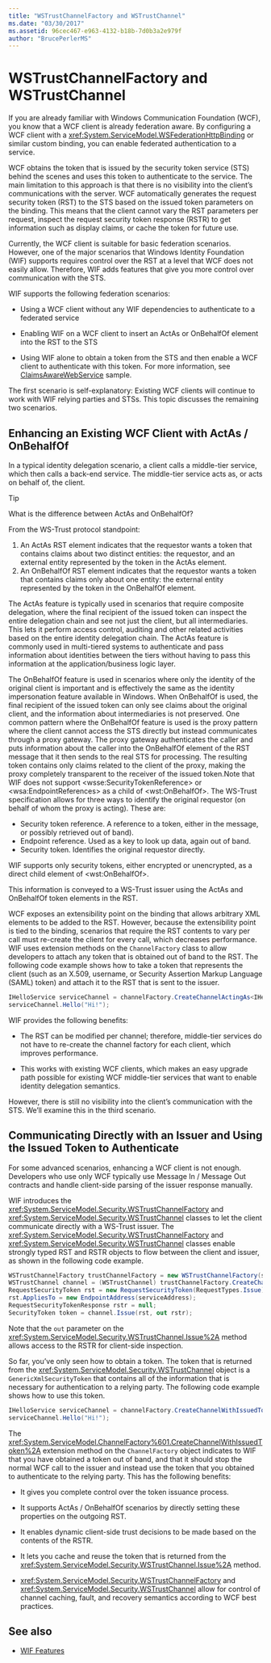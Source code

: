 ```yaml
---
title: "WSTrustChannelFactory and WSTrustChannel"
ms.date: "03/30/2017"
ms.assetid: 96cec467-e963-4132-b18b-7d0b3a2e979f
author: "BrucePerlerMS"
---
```

# WSTrustChannelFactory and WSTrustChannel
If you are already familiar with Windows Communication Foundation (WCF), you know that a WCF client is already federation aware. By configuring a WCF client with a <xref:System.ServiceModel.WSFederationHttpBinding> or similar custom binding, you can enable federated authentication to a service.

 WCF obtains the token that is issued by the security token service (STS) behind the scenes and uses this token to authenticate to the service. The main limitation to this approach is that there is no visibility into the client’s communications with the server. WCF automatically generates the request security token (RST) to the STS based on the issued token parameters on the binding. This means that the client cannot vary the RST parameters per request, inspect the request security token response (RSTR) to get information such as display claims, or cache the token for future use.

 Currently, the WCF client is suitable for basic federation scenarios. However, one of the major scenarios that Windows Identity Foundation (WIF) supports requires control over the RST at a level that WCF does not easily allow. Therefore, WIF adds features that give you more control over communication with the STS.

 WIF supports the following federation scenarios:

- Using a WCF client without any WIF dependencies to authenticate to a federated service

- Enabling WIF on a WCF client to insert an ActAs or OnBehalfOf element into the RST to the STS

- Using WIF alone to obtain a token from the STS and then enable a WCF client to authenticate with this token. For more information, see [ClaimsAwareWebService](https://go.microsoft.com/fwlink/?LinkID=248406) sample.

 The first scenario is self-explanatory: Existing WCF clients will continue to work with WIF relying parties and STSs. This topic discusses the remaining two scenarios.

## Enhancing an Existing WCF Client with ActAs / OnBehalfOf
In a typical identity delegation scenario, a client calls a middle-tier service, which then calls a back-end service. The middle-tier service acts as, or acts on behalf of, the client.

> [!TIP]
> What is the difference between ActAs and OnBehalfOf?
>
> From the WS-Trust protocol standpoint:
>
> 1. An ActAs RST element indicates that the requestor wants a token that contains claims about two distinct entities: the requestor, and an external entity represented by the token in the ActAs element.
> 2. An OnBehalfOf RST element indicates that the requestor wants a token that contains claims only about one entity: the external entity represented by the token in the OnBehalfOf element.
>
> The ActAs feature is typically used in scenarios that require composite delegation, where the final recipient of the issued token can inspect the entire delegation chain and see not just the client, but all intermediaries. This lets it perform access control, auditing and other related activities based on the entire identity delegation chain. The ActAs feature is commonly used in multi-tiered systems to authenticate and pass information about identities between the tiers without having to pass this information at the application/business logic layer.
>
> The OnBehalfOf feature is used in scenarios where only the identity of the original client is important and is effectively the same as the identity impersonation feature available in Windows. When OnBehalfOf is used, the final recipient of the issued token can only see claims about the original client, and the information about intermediaries is not preserved. One common pattern where the OnBehalfOf feature is used is the proxy pattern where the client cannot access the STS directly but instead communicates through a proxy gateway. The proxy gateway authenticates the caller and puts information about the caller into the OnBehalfOf element of the RST message that it then sends to the real STS for processing. The resulting token contains only claims related to the client of the proxy, making the proxy completely transparent to the receiver of the issued token.Note that WIF does not support \<wsse:SecurityTokenReference> or \<wsa:EndpointReferences> as a child of \<wst:OnBehalfOf>. The WS-Trust specification allows for three ways to identify the original requestor (on behalf of whom the proxy is acting). These are:
>
> - Security token reference. A reference to a token, either in the message, or possibly retrieved out of band).
> - Endpoint reference. Used as a key to look up data, again out of band.
> - Security token. Identifies the original requestor directly.
>
> WIF supports only security tokens, either encrypted or unencrypted, as a direct child element of \<wst:OnBehalfOf>.

 This information is conveyed to a WS-Trust issuer using the ActAs and OnBehalfOf token elements in the RST.

 WCF exposes an extensibility point on the binding that allows arbitrary XML elements to be added to the RST. However, because the extensibility point is tied to the binding, scenarios that require the RST contents to vary per call must re-create the client for every call, which decreases performance. WIF uses extension methods on the `ChannelFactory` class to allow developers to attach any token that is obtained out of band to the RST. The following code example shows how to take a token that represents the client (such as an X.509, username, or Security Assertion Markup Language (SAML) token) and attach it to the RST that is sent to the issuer.

```csharp
IHelloService serviceChannel = channelFactory.CreateChannelActingAs<IHelloService>(clientSamlToken);
serviceChannel.Hello("Hi!");
```

 WIF provides the following benefits:

- The RST can be modified per channel; therefore, middle-tier services do not have to re-create the channel factory for each client, which improves performance.

- This works with existing WCF clients, which makes an easy upgrade path possible for existing WCF middle-tier services that want to enable identity delegation semantics.

 However, there is still no visibility into the client’s communication with the STS. We’ll examine this in the third scenario.

## Communicating Directly with an Issuer and Using the Issued Token to Authenticate
For some advanced scenarios, enhancing a WCF client is not enough. Developers who use only WCF typically use Message In / Message Out contracts and handle client-side parsing of the issuer response manually.

WIF introduces the <xref:System.ServiceModel.Security.WSTrustChannelFactory> and <xref:System.ServiceModel.Security.WSTrustChannel> classes to let the client communicate directly with a WS-Trust issuer. The <xref:System.ServiceModel.Security.WSTrustChannelFactory> and <xref:System.ServiceModel.Security.WSTrustChannel> classes enable strongly typed RST and RSTR objects to flow between the client and issuer, as shown in the following code example.

```csharp
WSTrustChannelFactory trustChannelFactory = new WSTrustChannelFactory(stsBinding, stsAddress);
WSTrustChannel channel = (WSTrustChannel) trustChannelFactory.CreateChannel();
RequestSecurityToken rst = new RequestSecurityToken(RequestTypes.Issue);
rst.AppliesTo = new EndpointAddress(serviceAddress);
RequestSecurityTokenResponse rstr = null;
SecurityToken token = channel.Issue(rst, out rstr);
```

Note that the `out` parameter on the <xref:System.ServiceModel.Security.WSTrustChannel.Issue%2A> method allows access to the RSTR for client-side inspection.

So far, you’ve only seen how to obtain a token. The token that is returned from the <xref:System.ServiceModel.Security.WSTrustChannel> object is a `GenericXmlSecurityToken` that contains all of the information that is necessary for authentication to a relying party. The following code example shows how to use this token.

```csharp
IHelloService serviceChannel = channelFactory.CreateChannelWithIssuedToken<IHelloService>( token );
serviceChannel.Hello("Hi!");
```

The <xref:System.ServiceModel.ChannelFactory%601.CreateChannelWithIssuedToken%2A> extension method on the `ChannelFactory` object indicates to WIF that you have obtained a token out of band, and that it should stop the normal WCF call to the issuer and instead use the token that you obtained to authenticate to the relying party. This has the following benefits:

- It gives you complete control over the token issuance process.

- It supports ActAs / OnBehalfOf scenarios by directly setting these properties on the outgoing RST.

- It enables dynamic client-side trust decisions to be made based on the contents of the RSTR.

- It lets you cache and reuse the token that is returned from the <xref:System.ServiceModel.Security.WSTrustChannel.Issue%2A> method.

- <xref:System.ServiceModel.Security.WSTrustChannelFactory> and <xref:System.ServiceModel.Security.WSTrustChannel> allow for control of channel caching, fault, and recovery semantics according to WCF best practices.

## See also

- [WIF Features](wif-features.md)
